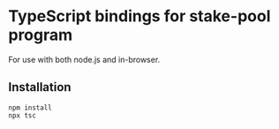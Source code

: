 # TypeScript bindings for stake-pool program

For use with both node.js and in-browser.

## Installation

```
npm install
npx tsc
```
